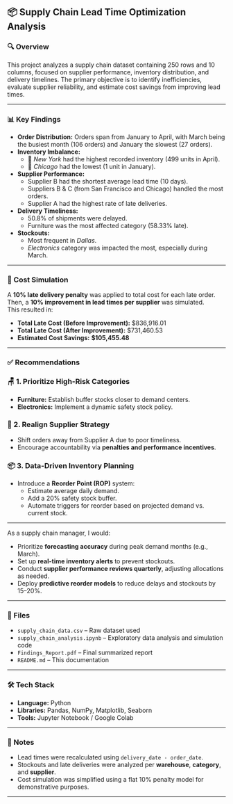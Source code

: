 ## 📦 Supply Chain Lead Time Optimization Analysis

### 🔍 Overview

This project analyzes a supply chain dataset containing 250 rows and 10 columns, focused on supplier performance, inventory distribution, and delivery timelines. The primary objective is to identify inefficiencies, evaluate supplier reliability, and estimate cost savings from improving lead times.

---

### 📊 Key Findings

- **Order Distribution:** Orders span from January to April, with March being the busiest month (106 orders) and January the slowest (27 orders).
- **Inventory Imbalance:** 
  - 📍 *New York* had the highest recorded inventory (499 units in April).
  - 📍 *Chicago* had the lowest (1 unit in January).
- **Supplier Performance:**
  - Supplier B had the shortest average lead time (10 days).
  - Suppliers B & C (from San Francisco and Chicago) handled the most orders.
  - Supplier A had the highest rate of late deliveries.
- **Delivery Timeliness:**
  - 50.8% of shipments were delayed.
  - Furniture was the most affected category (58.33% late).
- **Stockouts:**
  - Most frequent in *Dallas*.
  - *Electronics* category was impacted the most, especially during March.

---

### 💸 Cost Simulation

A **10% late delivery penalty** was applied to total cost for each late order. Then, a **10% improvement in lead times per supplier** was simulated.  
This resulted in:

- **Total Late Cost (Before Improvement):** \$836,916.01  
- **Total Late Cost (After Improvement):** \$731,460.53  
- **Estimated Cost Savings:** **\$105,455.48**

---

### ✅ Recommendations

### 🪑 1. Prioritize High-Risk Categories
- **Furniture:** Establish buffer stocks closer to demand centers.
- **Electronics:** Implement a dynamic safety stock policy.

### 🚚 2. Realign Supplier Strategy
- Shift orders away from Supplier A due to poor timeliness.
- Encourage accountability via **penalties and performance incentives**.

### 📦 3. Data-Driven Inventory Planning
- Introduce a **Reorder Point (ROP)** system:
  - Estimate average daily demand.
  - Add a 20% safety stock buffer.
  - Automate triggers for reorder based on projected demand vs. current stock.

---


As a supply chain manager, I would:
- Prioritize **forecasting accuracy** during peak demand months (e.g., March).
- Set up **real-time inventory alerts** to prevent stockouts.
- Conduct **supplier performance reviews quarterly**, adjusting allocations as needed.
- Deploy **predictive reorder models** to reduce delays and stockouts by 15–20%.

---

### 📁 Files

- `supply_chain_data.csv` – Raw dataset used
- `supply_chain_analysis.ipynb` – Exploratory data analysis and simulation code
- `Findings_Report.pdf` – Final summarized report
- `README.md` – This documentation

---

### 🛠️ Tech Stack

- **Language:** Python
- **Libraries:** Pandas, NumPy, Matplotlib, Seaborn
- **Tools:** Jupyter Notebook / Google Colab

---

### 📌 Notes

- Lead times were recalculated using `delivery_date - order_date`.
- Stockouts and late deliveries were analyzed per **warehouse**, **category**, and **supplier**.
- Cost simulation was simplified using a flat 10% penalty model for demonstrative purposes.

---

